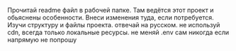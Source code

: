 Прочитай readme файл в рабочей папке. Там ведётся этот проект и обьяснены особенности. Внеси изменения туда, если потребуется. Изучи структуру и файлы проекта. отвечай на русском. не используй cdn, всегда только локальные ресурсы. не меняй .env сам никогда если напрямую не попрошу